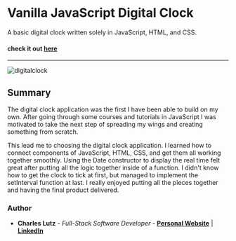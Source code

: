 # Vanilla JavaScript Digital Clock


A basic digital clock written solely in JavaScript, HTML, and CSS.


#### check it out [here](https://charlescarmichaellutz.github.io/digital-clock/)
---

![digitalclock](https://user-images.githubusercontent.com/103493003/166343882-84581eda-abd0-4d48-a51d-2a78ec4007e2.PNG)

## Summary

The digital clock application was the first I have been able to build on my own. After going through
some courses and tutorials in JavaScript I was motivated to take the next step of spreading my wings 
and creating something from scratch.

This lead me to choosing the digital clock application. I learned how to connect components of JavaScript,
HTML, CSS, and get them all working together smoothly. Using the Date constructor to display the real time 
felt great after putting all the logic together inside of a function. I didn't know how to get the clock to
tick at first, but managed to implement the setInterval function at last. I really enjoyed putting all the 
pieces together and having the final product delivered.

### Author
* __Charles Lutz__ - *Full-Stack Software Developer* - [**Personal Website**](https://master--resplendent-cocada-4ee40d.netlify.app/) | [**LinkedIn**](https://www.linkedin.com/in/CharlesCarMichaelLutz/)
